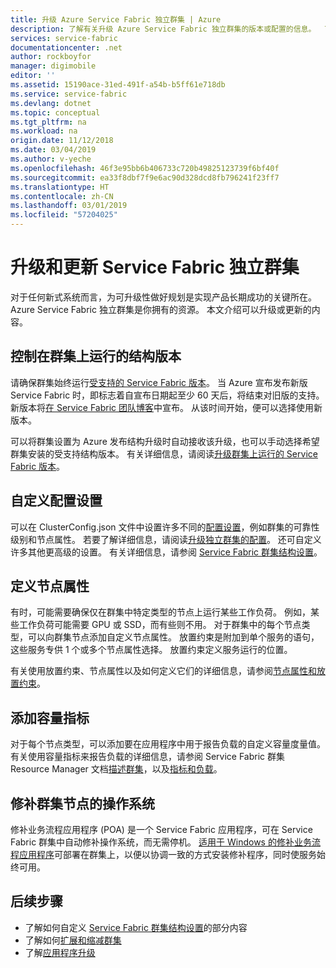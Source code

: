 ```yaml
---
title: 升级 Azure Service Fabric 独立群集 | Azure
description: 了解有关升级 Azure Service Fabric 独立群集的版本或配置的信息。  T
services: service-fabric
documentationcenter: .net
author: rockboyfor
manager: digimobile
editor: ''
ms.assetid: 15190ace-31ed-491f-a54b-b5ff61e718db
ms.service: service-fabric
ms.devlang: dotnet
ms.topic: conceptual
ms.tgt_pltfrm: na
ms.workload: na
origin.date: 11/12/2018
ms.date: 03/04/2019
ms.author: v-yeche
ms.openlocfilehash: 46f3e95bb6b406733c720b49825123739f6bf40f
ms.sourcegitcommit: ea33f8dbf7f9e6ac90d328dcd8fb796241f23ff7
ms.translationtype: HT
ms.contentlocale: zh-CN
ms.lasthandoff: 03/01/2019
ms.locfileid: "57204025"
---
```

# <a name="upgrading-and-updating-a-service-fabric-standalone-cluster"></a>升级和更新 Service Fabric 独立群集

对于任何新式系统而言，为可升级性做好规划是实现产品长期成功的关键所在。 Azure Service Fabric 独立群集是你拥有的资源。 本文介绍可以升级或更新的内容。

## <a name="controlling-the-fabric-version-that-runs-on-your-cluster"></a>控制在群集上运行的结构版本
请确保群集始终运行[受支持的 Service Fabric 版本](service-fabric-versions.md)。 当 Azure 宣布发布新版 Service Fabric 时，即标志着自宣布日期起至少 60 天后，将结束对旧版的支持。 新版本将[在 Service Fabric 团队博客](https://blogs.msdn.microsoft.com/azureservicefabric/)中宣布。 从该时间开始，便可以选择使用新版本。

可以将群集设置为 Azure 发布结构升级时自动接收该升级，也可以手动选择希望群集安装的受支持结构版本。 有关详细信息，请阅读[升级群集上运行的 Service Fabric 版本](service-fabric-cluster-upgrade-windows-server.md)。

## <a name="customize-configuration-settings"></a>自定义配置设置

可以在 ClusterConfig.json 文件中设置许多不同的[配置设置](service-fabric-cluster-manifest.md)，例如群集的可靠性级别和节点属性。  若要了解详细信息，请阅读[升级独立群集的配置](service-fabric-cluster-config-upgrade-windows-server.md)。  还可自定义许多其他更高级的设置。  有关详细信息，请参阅 [Service Fabric 群集结构设置](service-fabric-cluster-fabric-settings.md)。

## <a name="define-node-properties"></a>定义节点属性
有时，可能需要确保仅在群集中特定类型的节点上运行某些工作负荷。 例如，某些工作负荷可能需要 GPU 或 SSD，而有些则不用。 对于群集中的每个节点类型，可以向群集节点添加自定义节点属性。 放置约束是附加到单个服务的语句，这些服务专供 1 个或多个节点属性选择。 放置约束定义服务运行的位置。

有关使用放置约束、节点属性以及如何定义它们的详细信息，请参阅[节点属性和放置约束](service-fabric-cluster-resource-manager-cluster-description.md#node-properties-and-placement-constraints)。

## <a name="add-capacity-metrics"></a>添加容量指标
对于每个节点类型，可以添加要在应用程序中用于报告负载的自定义容量度量值。 有关使用容量指标来报告负载的详细信息，请参阅 Service Fabric 群集 Resource Manager 文档[描述群集](service-fabric-cluster-resource-manager-cluster-description.md)，以及[指标和负载](service-fabric-cluster-resource-manager-metrics.md)。

## <a name="patch-the-os-in-the-cluster-nodes"></a>修补群集节点的操作系统
修补业务流程应用程序 (POA) 是一个 Service Fabric 应用程序，可在 Service Fabric 群集中自动修补操作系统，而无需停机。 [适用于 Windows 的修补业务流程应用程序](service-fabric-patch-orchestration-application.md)可部署在群集上，以便以协调一致的方式安装修补程序，同时使服务始终可用。 

## <a name="next-steps"></a>后续步骤
* 了解如何自定义 [Service Fabric 群集结构设置](service-fabric-cluster-fabric-settings.md)的部分内容
* 了解如何[扩展和缩减群集](service-fabric-cluster-scale-up-down.md)
* 了解[应用程序升级](service-fabric-application-upgrade.md)

<!--Image references-->
[CertificateUpgrade]: ./media/service-fabric-cluster-upgrade/CertificateUpgrade2.png
[AddingProbes]: ./media/service-fabric-cluster-upgrade/addingProbes2.PNG
[AddingLBRules]: ./media/service-fabric-cluster-upgrade/addingLBRules.png
[HealthPolices]: ./media/service-fabric-cluster-upgrade/Manage_AutomodeWadvSettings.PNG
[ARMUpgradeMode]: ./media/service-fabric-cluster-upgrade/ARMUpgradeMode.PNG
[Create_Manualmode]: ./media/service-fabric-cluster-upgrade/Create_Manualmode.PNG
[Manage_Automaticmode]: ./media/service-fabric-cluster-upgrade/Manage_Automaticmode.PNG

<!-- Update_Description: update link -->
